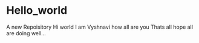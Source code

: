# Hello_world
A new Repoisitory
Hi world
I am Vyshnavi how all are you 
Thats all hope all are doing well...
